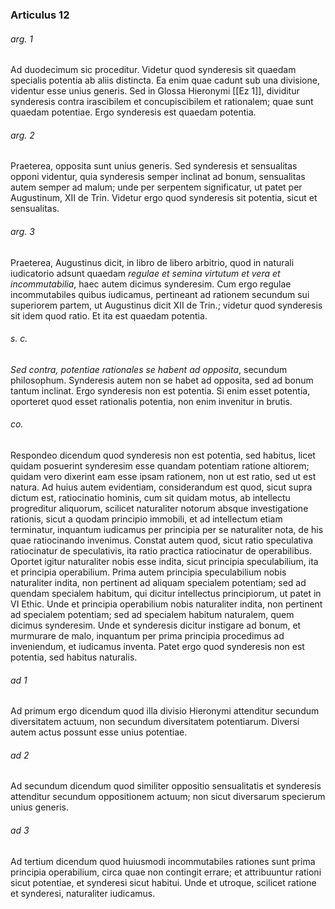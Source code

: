 ### Articulus 12

###### arg. 1
Ad duodecimum sic proceditur. Videtur quod synderesis sit quaedam specialis potentia ab aliis distincta. Ea enim quae cadunt sub una divisione, videntur esse unius generis. Sed in Glossa Hieronymi [[Ez 1]], dividitur synderesis contra irascibilem et concupiscibilem et rationalem; quae sunt quaedam potentiae. Ergo synderesis est quaedam potentia.

###### arg. 2
Praeterea, opposita sunt unius generis. Sed synderesis et sensualitas opponi videntur, quia synderesis semper inclinat ad bonum, sensualitas autem semper ad malum; unde per serpentem significatur, ut patet per Augustinum, XII de Trin. Videtur ergo quod synderesis sit potentia, sicut et sensualitas.

###### arg. 3
Praeterea, Augustinus dicit, in libro de libero arbitrio, quod in naturali iudicatorio adsunt quaedam *regulae et semina virtutum et vera et incommutabilia*, haec autem dicimus synderesim. Cum ergo regulae incommutabiles quibus iudicamus, pertineant ad rationem secundum sui superiorem partem, ut Augustinus dicit XII de Trin.; videtur quod synderesis sit idem quod ratio. Et ita est quaedam potentia.

###### s. c.
*Sed contra, potentiae rationales se habent ad opposita*, secundum philosophum. Synderesis autem non se habet ad opposita, sed ad bonum tantum inclinat. Ergo synderesis non est potentia. Si enim esset potentia, oporteret quod esset rationalis potentia, non enim invenitur in brutis.

###### co.
Respondeo dicendum quod synderesis non est potentia, sed habitus, licet quidam posuerint synderesim esse quandam potentiam ratione altiorem; quidam vero dixerint eam esse ipsam rationem, non ut est ratio, sed ut est natura. Ad huius autem evidentiam, considerandum est quod, sicut supra dictum est, ratiocinatio hominis, cum sit quidam motus, ab intellectu progreditur aliquorum, scilicet naturaliter notorum absque investigatione rationis, sicut a quodam principio immobili, et ad intellectum etiam terminatur, inquantum iudicamus per principia per se naturaliter nota, de his quae ratiocinando invenimus. Constat autem quod, sicut ratio speculativa ratiocinatur de speculativis, ita ratio practica ratiocinatur de operabilibus. Oportet igitur naturaliter nobis esse indita, sicut principia speculabilium, ita et principia operabilium. Prima autem principia speculabilium nobis naturaliter indita, non pertinent ad aliquam specialem potentiam; sed ad quendam specialem habitum, qui dicitur intellectus principiorum, ut patet in VI Ethic. Unde et principia operabilium nobis naturaliter indita, non pertinent ad specialem potentiam; sed ad specialem habitum naturalem, quem dicimus synderesim. Unde et synderesis dicitur instigare ad bonum, et murmurare de malo, inquantum per prima principia procedimus ad inveniendum, et iudicamus inventa. Patet ergo quod synderesis non est potentia, sed habitus naturalis.

###### ad 1
Ad primum ergo dicendum quod illa divisio Hieronymi attenditur secundum diversitatem actuum, non secundum diversitatem potentiarum. Diversi autem actus possunt esse unius potentiae.

###### ad 2
Ad secundum dicendum quod similiter oppositio sensualitatis et synderesis attenditur secundum oppositionem actuum; non sicut diversarum specierum unius generis.

###### ad 3
Ad tertium dicendum quod huiusmodi incommutabiles rationes sunt prima principia operabilium, circa quae non contingit errare; et attribuuntur rationi sicut potentiae, et synderesi sicut habitui. Unde et utroque, scilicet ratione et synderesi, naturaliter iudicamus.

